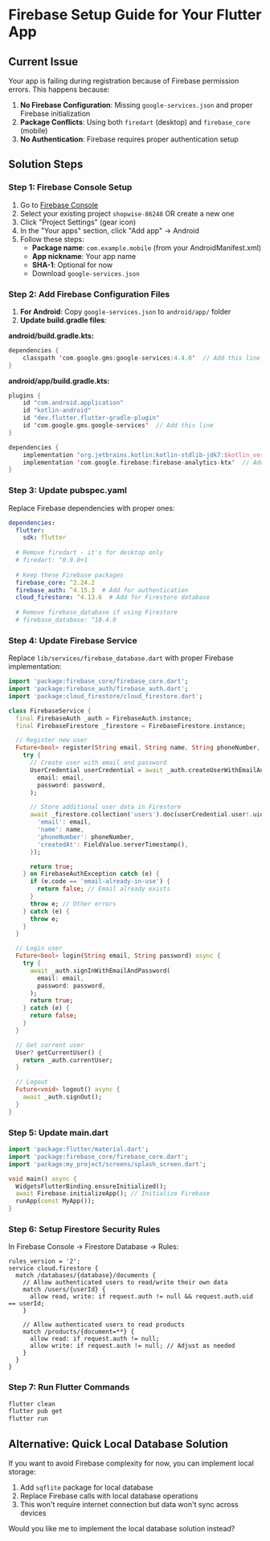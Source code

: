 # Firebase Setup Guide for Your Flutter App

## Current Issue
Your app is failing during registration because of Firebase permission errors. This happens because:

1. **No Firebase Configuration**: Missing `google-services.json` and proper Firebase initialization
2. **Package Conflicts**: Using both `firedart` (desktop) and `firebase_core` (mobile)
3. **No Authentication**: Firebase requires proper authentication setup

## Solution Steps

### Step 1: Firebase Console Setup

1. Go to [Firebase Console](https://console.firebase.google.com/)
2. Select your existing project `shopwise-86248` OR create a new one
3. Click "Project Settings" (gear icon)
4. In the "Your apps" section, click "Add app" → Android
5. Follow these steps:
   - **Package name**: `com.example.mobile` (from your AndroidManifest.xml)
   - **App nickname**: Your app name
   - **SHA-1**: Optional for now
   - Download `google-services.json`

### Step 2: Add Firebase Configuration Files

1. **For Android**: Copy `google-services.json` to `android/app/` folder
2. **Update build.gradle files**:

**android/build.gradle.kts:**
```kotlin
dependencies {
    classpath 'com.google.gms:google-services:4.4.0'  // Add this line
}
```

**android/app/build.gradle.kts:**
```kotlin
plugins {
    id "com.android.application"
    id "kotlin-android"
    id "dev.flutter.flutter-gradle-plugin"
    id 'com.google.gms.google-services'  // Add this line
}

dependencies {
    implementation "org.jetbrains.kotlin:kotlin-stdlib-jdk7:$kotlin_version"
    implementation 'com.google.firebase:firebase-analytics-ktx'  // Add this
}
```

### Step 3: Update pubspec.yaml

Replace Firebase dependencies with proper ones:

```yaml
dependencies:
  flutter:
    sdk: flutter
  
  # Remove firedart - it's for desktop only
  # firedart: ^0.9.0+1
  
  # Keep these Firebase packages
  firebase_core: ^2.24.2
  firebase_auth: ^4.15.3  # Add for authentication
  cloud_firestore: ^4.13.6  # Add for Firestore database
  
  # Remove firebase_database if using Firestore
  # firebase_database: ^10.4.0
```

### Step 4: Update Firebase Service

Replace `lib/services/firebase_database.dart` with proper Firebase implementation:

```dart
import 'package:firebase_core/firebase_core.dart';
import 'package:firebase_auth/firebase_auth.dart';
import 'package:cloud_firestore/cloud_firestore.dart';

class FirebaseService {
  final FirebaseAuth _auth = FirebaseAuth.instance;
  final FirebaseFirestore _firestore = FirebaseFirestore.instance;

  // Register new user
  Future<bool> register(String email, String name, String phoneNumber, String password) async {
    try {
      // Create user with email and password
      UserCredential userCredential = await _auth.createUserWithEmailAndPassword(
        email: email,
        password: password,
      );

      // Store additional user data in Firestore
      await _firestore.collection('users').doc(userCredential.user!.uid).set({
        'email': email,
        'name': name,
        'phoneNumber': phoneNumber,
        'createdAt': FieldValue.serverTimestamp(),
      });

      return true;
    } on FirebaseAuthException catch (e) {
      if (e.code == 'email-already-in-use') {
        return false; // Email already exists
      }
      throw e; // Other errors
    } catch (e) {
      throw e;
    }
  }

  // Login user
  Future<bool> login(String email, String password) async {
    try {
      await _auth.signInWithEmailAndPassword(
        email: email,
        password: password,
      );
      return true;
    } catch (e) {
      return false;
    }
  }

  // Get current user
  User? getCurrentUser() {
    return _auth.currentUser;
  }

  // Logout
  Future<void> logout() async {
    await _auth.signOut();
  }
}
```

### Step 5: Update main.dart

```dart
import 'package:flutter/material.dart';
import 'package:firebase_core/firebase_core.dart';
import 'package:my_project/screens/splash_screen.dart';

void main() async {
  WidgetsFlutterBinding.ensureInitialized();
  await Firebase.initializeApp(); // Initialize Firebase
  runApp(const MyApp());
}
```

### Step 6: Setup Firestore Security Rules

In Firebase Console → Firestore Database → Rules:

```
rules_version = '2';
service cloud.firestore {
  match /databases/{database}/documents {
    // Allow authenticated users to read/write their own data
    match /users/{userId} {
      allow read, write: if request.auth != null && request.auth.uid == userId;
    }
    
    // Allow authenticated users to read products
    match /products/{document=**} {
      allow read: if request.auth != null;
      allow write: if request.auth != null; // Adjust as needed
    }
  }
}
```

### Step 7: Run Flutter Commands

```bash
flutter clean
flutter pub get
flutter run
```

## Alternative: Quick Local Database Solution

If you want to avoid Firebase complexity for now, you can implement local storage:

1. Add `sqflite` package for local database
2. Replace Firebase calls with local database operations
3. This won't require internet connection but data won't sync across devices

Would you like me to implement the local database solution instead?
